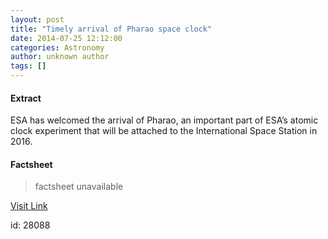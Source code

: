 ```yaml
---
layout: post
title: "Timely arrival of Pharao space clock"
date: 2014-07-25 12:12:00
categories: Astronomy
author: unknown author
tags: []
---
```



#### Extract
>
								
		
ESA has welcomed the arrival of Pharao, an important part of ESA’s atomic clock experiment that will be attached to the International Space Station in 2016.

	

#### Factsheet
>factsheet unavailable

[Visit Link](http://www.esa.int/Our_Activities/Human_Spaceflight/Research/Timely_arrival_of_Pharao_space_clock)

id:   28088
